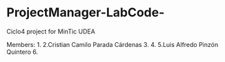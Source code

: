 # ProjectManager-LabCode-
Ciclo4 project for MinTic UDEA

Members: 
1.
2.Cristian Camilo Parada Cárdenas 
3.
4.
5.Luis Alfredo Pinzón Quintero
6.
